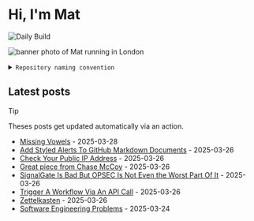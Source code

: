# Hi, I'm Mat

![Daily Build](https://github.com/mat-0/mat-0/workflows/Daily%20Build/badge.svg)

![banner photo of Mat running in London](https://raw.githubusercontent.com/mat-0/mat-0/master/images/gh-header-image-cropped.jpg)

<details><summary><code>Repository naming convention</code></summary>
  
Repositories, where possible, are lowercase with underscores and follow the naming conventions below. 

  
- For demonstrations or proof of concepts, use the format `demo_name`.
- Boilerplate or templates are named in the format `template_name`.
  - where appropriate these are also published through GitHub pages and will be available at `username.github.io/repo_name`.
- WordPress-related content (mostly plugins) are prefixed with `wp_`.
- Twitter bots are prefixed with `bot_`.
- Standard repositories are named as they are, sometimes this might be a domain name e.g. `thechels.uk`.
</details>

## Latest posts

> [!TIP]
> Theses posts get updated automatically via an action.

<!-- blog starts -->
- [Missing Vowels](https://thechels.uk/missing-vowels) - 2025-03-28
- [Add Styled Alerts To GitHub Markdown Documents](https://thechels.uk/add-styled-alerts-to-github-markdown-documents) - 2025-03-26
- [Check Your Public IP Address](https://thechels.uk/check-your-public-ip-address) - 2025-03-26
- [Great piece from Chase McCoy](https://thechels.uk/great-piece-from-chase-mccoy) - 2025-03-26
- [SignalGate Is Bad But OPSEC Is Not Even the Worst Part Of It](https://thechels.uk/signalgate-is-bad-but-opsec-is-not-even-the-worst-part-of-it) - 2025-03-26
- [Trigger A Workflow Via An API Call](https://thechels.uk/trigger-a-workflow-via-an-api-call) - 2025-03-26
- [Zettelkasten](https://thechels.uk/zettelkasten) - 2025-03-26
- [Software Engineering Problems](https://thechels.uk/software-engineering-problems) - 2025-03-24
<!-- blog ends -->

